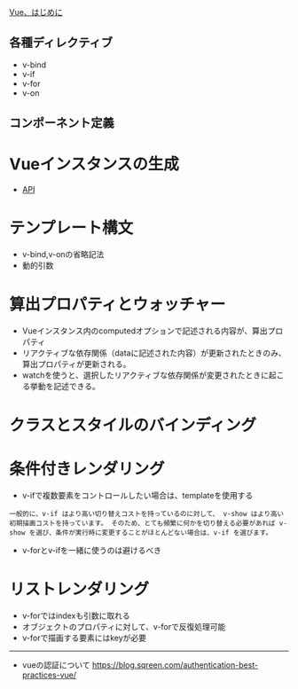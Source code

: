 [Vue、はじめに](https://jp.vuejs.org/v2/guide/index.html#)

## 各種ディレクティブ

* v-bind
* v-if
* v-for
* v-on

## コンポーネント定義

# Vueインスタンスの生成

* [API](https://jp.vuejs.org/v2/api/)

# テンプレート構文

* v-bind,v-onの省略記法
* 動的引数

# 算出プロパティとウォッチャー

* Vueインスタンス内のcomputedオプションで記述される内容が、算出プロパティ
* リアクティブな依存関係（dataに記述された内容）が更新されたときのみ、算出プロパティが更新される。
* watchを使うと、選択したリアクティブな依存関係が変更されたときに起こる挙動を記述できる。

# クラスとスタイルのバインディング

# 条件付きレンダリング

* v-ifで複数要素をコントロールしたい場合は、templateを使用する

```
一般的に、v-if はより高い切り替えコストを持っているのに対して、 v-show はより高い初期描画コストを持っています。 そのため、とても頻繁に何かを切り替える必要があれば v-show を選び、条件が実行時に変更することがほとんどない場合は、v-if を選びます。
```

* v-forとv-ifを一緒に使うのは避けるべき

# リストレンダリング

* v-forではindexも引数に取れる
* オブジェクトのプロパティに対して、v-forで反復処理可能
* v-forで描画する要素にはkeyが必要

----------------------------------------------

* vueの認証について
https://blog.sqreen.com/authentication-best-practices-vue/
